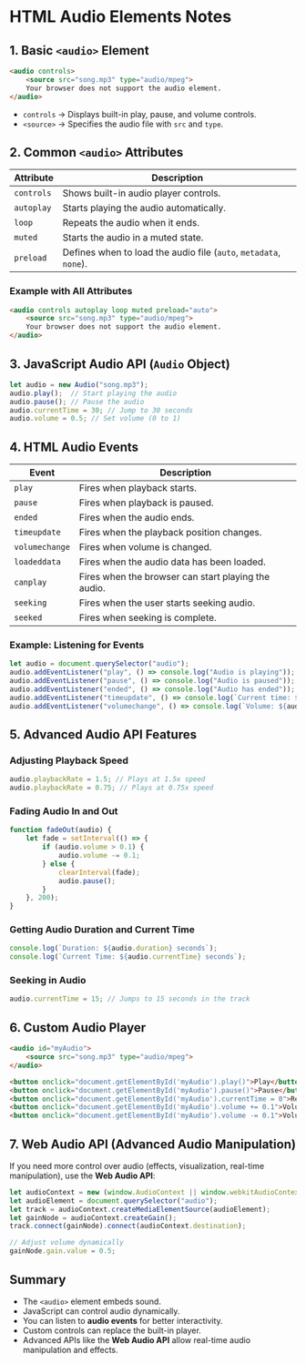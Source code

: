  # HTML Audio Elements Notes
 
## 1. Basic `<audio>` Element  
```html  
<audio controls>   
    <source src="song.mp3" type="audio/mpeg">
    Your browser does not support the audio element.
</audio>
```
- `controls` → Displays built-in play, pause, and volume controls.
- `<source>` → Specifies the audio file with `src` and `type`.

## 2. Common `<audio>` Attributes
| Attribute | Description |
|-----------|------------|
| `controls` | Shows built-in audio player controls. |
| `autoplay` | Starts playing the audio automatically. |
| `loop` | Repeats the audio when it ends. |
| `muted` | Starts the audio in a muted state. |
| `preload` | Defines when to load the audio file (`auto`, `metadata`, `none`). |

### Example with All Attributes
```html
<audio controls autoplay loop muted preload="auto">
    <source src="song.mp3" type="audio/mpeg">
    Your browser does not support the audio element.
</audio>
```

## 3. JavaScript Audio API (`Audio` Object)
```javascript
let audio = new Audio("song.mp3");
audio.play();  // Start playing the audio
audio.pause(); // Pause the audio
audio.currentTime = 30; // Jump to 30 seconds
audio.volume = 0.5; // Set volume (0 to 1)
```

## 4. HTML Audio Events
| Event | Description |
|-------|------------|
| `play` | Fires when playback starts. |
| `pause` | Fires when playback is paused. |
| `ended` | Fires when the audio ends. |
| `timeupdate` | Fires when the playback position changes. |
| `volumechange` | Fires when volume is changed. |
| `loadeddata` | Fires when the audio data has been loaded. |
| `canplay` | Fires when the browser can start playing the audio. |
| `seeking` | Fires when the user starts seeking audio. |
| `seeked` | Fires when seeking is complete. |

### Example: Listening for Events
```javascript
let audio = document.querySelector("audio");
audio.addEventListener("play", () => console.log("Audio is playing"));
audio.addEventListener("pause", () => console.log("Audio is paused"));
audio.addEventListener("ended", () => console.log("Audio has ended"));
audio.addEventListener("timeupdate", () => console.log(`Current time: ${audio.currentTime}s`));
audio.addEventListener("volumechange", () => console.log(`Volume: ${audio.volume}`));
```

## 5. Advanced Audio API Features

### Adjusting Playback Speed
```javascript
audio.playbackRate = 1.5; // Plays at 1.5x speed
audio.playbackRate = 0.75; // Plays at 0.75x speed
```

### Fading Audio In and Out
```javascript
function fadeOut(audio) {
    let fade = setInterval(() => {
        if (audio.volume > 0.1) {
            audio.volume -= 0.1;
        } else {
            clearInterval(fade);
            audio.pause();
        }
    }, 200);
}
```

### Getting Audio Duration and Current Time
```javascript
console.log(`Duration: ${audio.duration} seconds`);
console.log(`Current Time: ${audio.currentTime} seconds`);
```

### Seeking in Audio
```javascript
audio.currentTime = 15; // Jumps to 15 seconds in the track
```

## 6. Custom Audio Player
```html
<audio id="myAudio">
    <source src="song.mp3" type="audio/mpeg">
</audio>

<button onclick="document.getElementById('myAudio').play()">Play</button>
<button onclick="document.getElementById('myAudio').pause()">Pause</button>
<button onclick="document.getElementById('myAudio').currentTime = 0">Restart</button>
<button onclick="document.getElementById('myAudio').volume += 0.1">Volume +</button>
<button onclick="document.getElementById('myAudio').volume -= 0.1">Volume -</button>
```

## 7. Web Audio API (Advanced Audio Manipulation)
If you need more control over audio (effects, visualization, real-time manipulation), use the **Web Audio API**:
```javascript
let audioContext = new (window.AudioContext || window.webkitAudioContext)();
let audioElement = document.querySelector("audio");
let track = audioContext.createMediaElementSource(audioElement);
let gainNode = audioContext.createGain();
track.connect(gainNode).connect(audioContext.destination);

// Adjust volume dynamically
gainNode.gain.value = 0.5;
```

## Summary
- The `<audio>` element embeds sound.
- JavaScript can control audio dynamically.
- You can listen to **audio events** for better interactivity.
- Custom controls can replace the built-in player.
- Advanced APIs like the **Web Audio API** allow real-time audio manipulation and effects.

